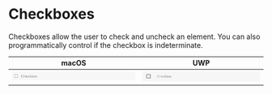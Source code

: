 # Checkboxes

Checkboxes allow the user to check and uncheck an element. You can also programmatically control if the checkbox is indeterminate.

macOS                                           | UWP
------------------------------------------------|----------------------
![Checkbox on macOS](../assets/checkbox-mac.png)|![Checkbox on Windows](../assets/checkbox-uwp.png)
